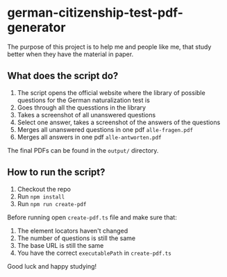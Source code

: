 # german-citizenship-test-pdf-generator

The purpose of this project is to help me and people like me, that study better when they have the material in paper.

## What does the script do?

1. The script opens the official website where the library of possible questions for the German naturalization test is
2. Goes through all the quesstions in the library
3. Takes a screenshot of all unanswered questions
4. Select one answer, takes a screenshot of the answers of the questions
5. Merges all unanswered questions in one pdf `alle-fragen.pdf`
6. Merges all answers in one pdf `alle-antworten.pdf`

The final PDFs can be found in the `output/` directory.

## How to run the script?

1. Checkout the repo
2. Run `npm install`
3. Run `npm run create-pdf`

Before running open `create-pdf.ts` file and make sure that:

1. The element locators haven't changed
2. The number of questions is still the same
3. The base URL is still the same
4. You have the correct `executablePath` in `create-pdf.ts`

Good luck and happy studying!
